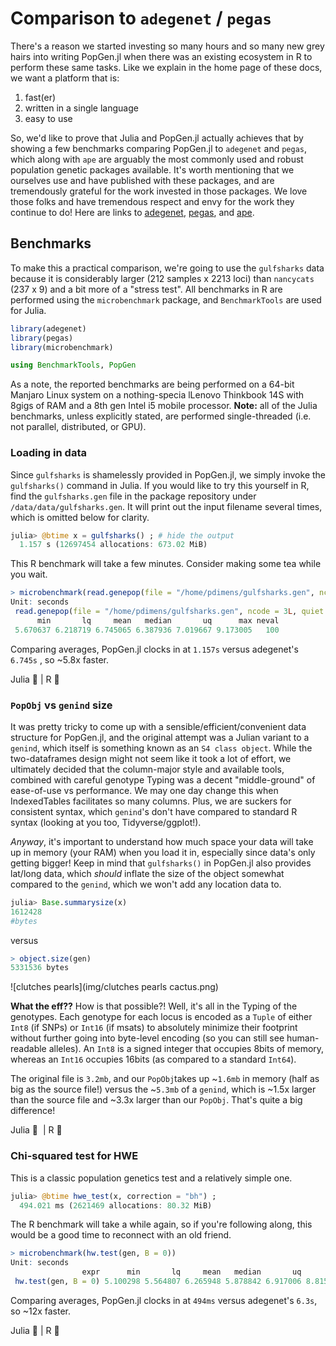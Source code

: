 # Comparison to `adegenet` / `pegas`

There's a reason we started investing so many hours and so many new grey hairs into writing PopGen.jl when there was an existing ecosystem in R to perform these same tasks. Like we explain in the home page of these docs, we want a platform that is:

1. fast(er)
2. written in a single language
3. easy to use

So, we'd like to prove that Julia and PopGen.jl actually achieves that by showing a few benchmarks comparing PopGen.jl to `adegenet` and `pegas`, which along with `ape` are arguably the most commonly used and robust population genetic packages available. It's worth mentioning that we ourselves use and have published with these packages, and are tremendously grateful for the work invested in those packages. We love those folks and have tremendous respect and envy for the work they continue to do! Here are links to [adegenet](https://github.com/thibautjombart/adegenet), [pegas](https://academic.oup.com/bioinformatics/article/26/3/419/215731/), and [ape](https://cran.r-project.org/package=ape).  



## Benchmarks

To make this a practical comparison, we're going to use the `gulfsharks` data because it is considerably larger (212 samples x 2213 loci) than `nancycats` (237 x 9) and a bit more of a "stress test".  All benchmarks in R are performed using the `microbenchmark` package, and  `BenchmarkTools` are used for Julia. 

```r tab="loading R packages"
library(adegenet)
library(pegas)
library(microbenchmark)
```

``` julia tab="loading julia packages"
using BenchmarkTools, PopGen
```

As a note, the reported benchmarks are being performed on a 64-bit Manjaro Linux system on a nothing-specia lLenovo Thinkbook 14S  with 8gigs of RAM and a 8th gen Intel i5 mobile processor. **Note:** all of the Julia benchmarks, unless explicitly stated, are performed single-threaded (i.e. not parallel, distributed, or GPU). 



### Loading in data

Since `gulfsharks` is shamelessly provided in PopGen.jl, we simply invoke the `gulfsharks()` command in Julia. If you would like to try this yourself in R, find the `gulfsharks.gen` file in the package repository under `/data/data/gulfsharks.gen`. It will print out the input filename several times, which is omitted below for clarity.

```julia tab="Julia"
julia> @btime x = gulfsharks() ; # hide the output
  1.157 s (12697454 allocations: 673.02 MiB)
```

This R benchmark will take a few minutes. Consider  making some tea while you wait.

```r tab="R"
> microbenchmark(read.genepop(file = "/home/pdimens/gulfsharks.gen", ncode = 3L, quiet = TRUE))
Unit: seconds
 read.genepop(file = "/home/pdimens/gulfsharks.gen", ncode = 3L, quiet = FALSE)
      min       lq     mean   median       uq      max neval
 5.670637 6.218719 6.745065 6.387936 7.019667 9.173005   100
```

Comparing averages, PopGen.jl clocks in at `1.157s` versus adegenet's `6.745s` , so ~5.8x faster.

Julia  :rocket:   |    R  :snail:


### `PopObj` vs `genind` size

It was pretty tricky to come up with a sensible/efficient/convenient data structure for PopGen.jl, and the original attempt was a Julian variant to a `genind`, which itself is something known as an `S4 class object`. While the two-dataframes design might not seem like it took a lot of effort, we ultimately decided that the column-major style and available tools, combined with careful genotype Typing was a decent "middle-ground" of ease-of-use vs performance. We may one day change this when IndexedTables facilitates so many columns. Plus, we are suckers for consistent syntax, which `genind`'s don't have compared to standard R syntax (looking at you too, Tidyverse/ggplot!). 

*Anyway*, it's important to understand how much space your data will take up in memory (your RAM) when you load it in, especially since data's only getting bigger! Keep in mind that `gulfsharks()` in PopGen.jl also provides lat/long data, which _should_ inflate the size of the object somewhat compared to the `genind`, which we won't add any location data to.

```julia tab="Julia"
julia> Base.summarysize(x)
1612428
#bytes
```

versus

```r tab="R"
> object.size(gen)
5331536 bytes
```

![clutches pearls](img/clutches pearls cactus.png)

**What the eff??** How is that possible?! Well, it's all in the Typing of the genotypes. Each genotype for each locus is encoded as a `Tuple` of either `Int8` (if SNPs) or `Int16` (if msats) to absolutely minimize their footprint without further going into byte-level encoding (so you can still see human-readable alleles). An `Int8` is a signed integer that occupies 8bits of memory, whereas an `Int16` occupies 16bits (as compared to a standard `Int64`).

The original file is `3.2mb`, and our `PopObj`takes up ~`1.6mb` in memory (half as big as the source file!) versus the ~`5.3mb` of a `genind`, which is ~1.5x larger than the source file and ~3.3x larger than our `PopObj`. That's quite a big difference!

Julia  :house_with_garden: ​   |    R  :european_castle:


### Chi-squared test for HWE

This is a classic population genetics test and a relatively simple one. 

```julia tab="Julia"
julia> @btime hwe_test(x, correction = "bh") ;
  494.021 ms (2621469 allocations: 80.32 MiB)
```

The R benchmark will take a while again, so if you're following along, this would be a good time to reconnect with an old friend.

```r tab="R"
> microbenchmark(hw.test(gen, B = 0))
Unit: seconds
                expr      min       lq     mean   median       uq      max neval
 hw.test(gen, B = 0) 5.100298 5.564807 6.265948 5.878842 6.917006 8.815179   100
```

Comparing averages, PopGen.jl clocks in at `494ms` versus adegenet's `6.3s`, so ~12x faster.

Julia  :rocket:  |   R  :snail:

 